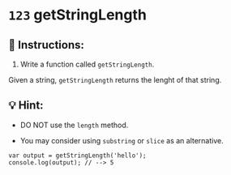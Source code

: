 # `123` getStringLength

## 📝 Instructions:

1. Write a function called `getStringLength`.

Given a string, `getStringLength` returns the lenght of that string.

## :bulb: Hint:

* DO NOT use the `length` method.

* You may consider using `substring` or `slice` as an alternative.

```Js
var output = getStringLength('hello');
console.log(output); // --> 5
```